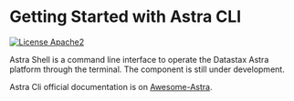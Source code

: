 # Getting Started with Astra CLI

[![License Apache2](https://img.shields.io/hexpm/l/plug.svg)](http://www.apache.org/licenses/LICENSE-2.0)

Astra Shell is a command line interface to operate the Datastax Astra platform through the terminal. The component is still under development.

Astra Cli official documentation is on [Awesome-Astra](https://awesome-astra.github.io/docs/pages/astra/astra-cli/).
